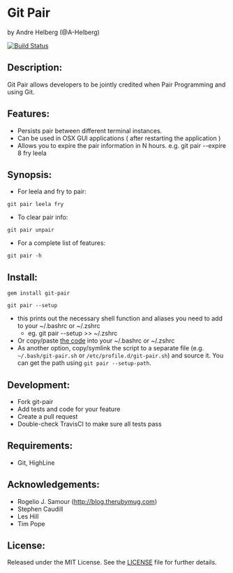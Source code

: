 Git Pair
=====
by Andre Helberg (@A-Helberg)

[![Build Status](https://travis-ci.org/A-Helberg/git-pair.svg)](https://travis-ci.org/A-Helberg/git-pair)

Description:
-----------

Git Pair allows developers to be jointly credited when Pair Programming and using Git.

Features:
--------

* Persists pair between different terminal instances.
* Can be used in OSX GUI applications ( after restarting the application )
* Allows you to expire the pair information in N hours. e.g. git pair --expire 8 fry leela

Synopsis:
--------

- For leela and fry to pair:
 ```shell
 git pair leela fry
 ```
- To clear pair info:
```shell
git pair unpair
```
- For a complete list of features:
```shell
git pair -h
```

Install:
-------

``` shell
gem install git-pair
```

``` shell
git pair --setup 
```

* this prints out the necessary shell function and aliases you need to add to your ~/.bashrc or ~/.zshrc
  - eg. git pair --setup >> ~/.zshrc
* Or copy/paste [the code](lib/git-pair/git-pair.sh) into your ~/.bashrc or ~/.zshrc
* As another option, copy/symlink the script to a separate file (e.g. `~/.bash/git-pair.sh` or `/etc/profile.d/git-pair.sh`) and source it. You can get the path using `git pair --setup-path`.

Development:
-----------

* Fork git-pair
* Add tests and code for your feature
* Create a pull request
* Double-check TravisCI to make sure all tests pass

Requirements:
------------

* Git, HighLine

Acknowledgements:
----------------

* Rogelio J. Samour (http://blog.therubymug.com)
* Stephen Caudill
* Les Hill
* Tim Pope

License:
-------
Released under the MIT License.  See the [LICENSE][license] file for further details.

[license]: https://github.com/A-Helberg/git-pair/blob/master/LICENSE.md
